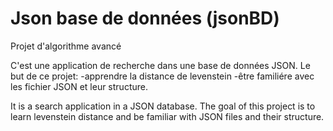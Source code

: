 # Json base de données (jsonBD)

Projet d'algorithme avancé

C'est une application de recherche dans une base de données JSON.
Le but de ce projet:
 -apprendre la distance de levenstein
 -être familiére avec les fichier JSON et leur structure.


It is a search application in a JSON database.
The goal of this project is to learn levenstein distance and be familiar with JSON files and their structure.
